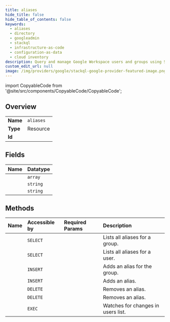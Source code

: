```yaml
---
title: aliases
hide_title: false
hide_table_of_contents: false
keywords:
  - aliases
  - directory
  - googleadmin    
  - stackql
  - infrastructure-as-code
  - configuration-as-data
  - cloud inventory
description: Query and manage Google Workspace users and groups using SQL.
custom_edit_url: null
image: /img/providers/google/stackql-google-provider-featured-image.png
---
```


import CopyableCode from '@site/src/components/CopyableCode/CopyableCode';




## Overview
<table><tbody>
<tr><td><b>Name</b></td><td><code>aliases</code></td></tr>
<tr><td><b>Type</b></td><td>Resource</td></tr>
<tr><td><b>Id</b></td><td><CopyableCode code="googleadmin.directory.aliases" /></td></tr>
</tbody></table>

## Fields
| Name | Datatype |
|:-----|:---------|
| <CopyableCode code="aliases" /> | `array` |
| <CopyableCode code="etag" /> | `string` |
| <CopyableCode code="kind" /> | `string` |
## Methods
| Name | Accessible by | Required Params | Description |
|:-----|:--------------|:----------------|:------------|
| <CopyableCode code="group_aliases_list" /> | `SELECT` | <CopyableCode code="groupKey" /> | Lists all aliases for a group. |
| <CopyableCode code="user_aliases_list" /> | `SELECT` | <CopyableCode code="userKey" /> | Lists all aliases for a user. |
| <CopyableCode code="group_aliases_insert" /> | `INSERT` | <CopyableCode code="groupKey" /> | Adds an alias for the group. |
| <CopyableCode code="user_aliases_insert" /> | `INSERT` | <CopyableCode code="userKey" /> | Adds an alias. |
| <CopyableCode code="group_aliases_delete" /> | `DELETE` | <CopyableCode code="alias, groupKey" /> | Removes an alias. |
| <CopyableCode code="user_aliases_delete" /> | `DELETE` | <CopyableCode code="alias, userKey" /> | Removes an alias. |
| <CopyableCode code="user_aliases_watch" /> | `EXEC` | <CopyableCode code="userKey" /> | Watches for changes in users list. |
